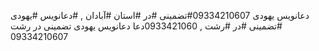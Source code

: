 دعانویس یهودی 09334210607#تضمینی #در #استان #آبادان , #دعانویس #یهودی #تضمینی #در #رشت , 0933421060دعا
دعانویس یهودی تضمینی در رشت  09334210607
